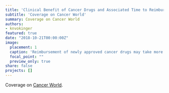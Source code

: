 ```yaml
---
title: 'Clinical Benefit of Cancer Drugs and Associated Time to Reimbursement'
subtitle: 'Coverage on Cancer World'
summary: Coverage on Cancer World
authors: 
- knvokinger
featured: true
date: "2018-10-21T00:00:00Z"
image:
  placement: 1
  caption: 'Reimbursement of newly approved cancer drugs may take more than one year'
  focal_point: ""
  preview_only: true
share: false
projects: []
---
```


Coverage on [Cancer World](https://cancerworld.net/news/reimbursement-of-newly-approved-cancer-drugs-may-take-more-than-one-year). 
